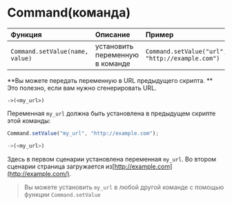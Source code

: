 # Command(команда)

| Функция | Описание | Пример |
| :--- | :--- | :--- |
| `Command.setValue(name, value)` | установить переменную в команде | `Command.setValue("url", "http://example.com")` |



**Вы можете передать переменную в URL предыдущего скрипта. ** Это полезно, если вам нужно сгенерировать URL.

```text
->(<my_url>)
```

Переменная `my_url` должна быть установлена в предыдущем скрипте этой команды:

```javascript
Command.setValue("my_url", "http://example.com");

->(<my_url>)
```

 Здесь в первом сценарии установлена переменная `my_url`. Во втором сценарии страница загружается из[http://example.com](http://example.com/).

> Вы можете установить `my_url` в любой другой команде с помощью функции 
     `Command.setValue`
